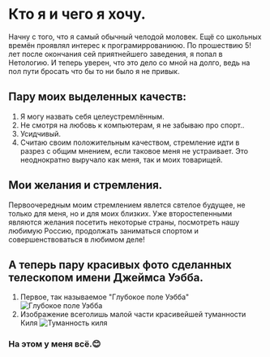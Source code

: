 # Кто я и чего я хочу.

Начну с того, что я самый обычный челодой моловек. Ещё со школьных времён проявлял интерес к програмиррованиюю. По прошествию 5! лет после окончания сей приятнейшего заведения, я попал в Нетологию. И теперь уверен, что это дело со мной на долго, ведь на пол пути бросать что бы то ни было я не привык.

## Пару моих выделенных качеств:
1. Я могу назвать себя целеустремлённым.
2. Не смотря на любовь к компьютерам, я не забываю про спорт..
3. Усидчивый. 
4. Считаю своим положительным качеством, стремление идти в разрез с общим мнением, если таковое меня не устраивает. Это неоднократно выручало как меня, так и моих товарищей.

## Мои желания и стремления.

Первоочередным моим стремлением явлется свтелое будущее, не только для меня, но и для моих близких. Уже второстепенными являются желания посетить некоторые страны, посмотреть нашу любимую Россию, продолжать заниматься спортом и совершенствоваться в любимом деле!

## А теперь пару красивых фото сделанных телескопом имени Джеймса Уэбба.

1. Первое, так называемое "Глубокое поле Уэбба" ![Глубокое поле Уэбба](https://live.staticflickr.com/65535/52210366419_d0c892b568.jpg)
2. Изображение всеголишь малой части красивейшей туманности Киля ![Туманность киля](https://live.staticflickr.com/65535/52211883534_f45cb76810_c.jpg)

### На этом у меня всё.😊
